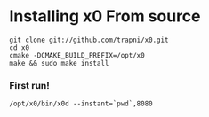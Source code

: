 # Installing x0 From source

    git clone git://github.com/trapni/x0.git
    cd x0
    cmake -DCMAKE_BUILD_PREFIX=/opt/x0
    make && sudo make install

### First run!

    /opt/x0/bin/x0d --instant=`pwd`,8080

